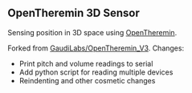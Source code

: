 ## OpenTheremin 3D Sensor

Sensing position in 3D space using [OpenTheremin](http://www.gaudi.ch/OpenTheremin/).

Forked from [GaudiLabs/OpenTheremin_V3](https://github.com/GaudiLabs/OpenTheremin_V3).
Changes:
- Print pitch and volume readings to serial
- Add python script for reading multiple devices
- Reindenting and other cosmetic changes
